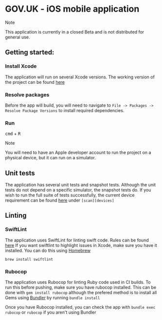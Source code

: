 # GOV.UK - iOS mobile application

>[!Note]
>This application is currently in a closed Beta and is not distributed for general use. 


## Getting started:

### Install Xcode
The application will run on several Xcode versions. The working version of the project can be found [here](.xcode-version)

### Resolve packages
Before the app will build, you will need to navigate to `File -> Packages -> Resolve Package Versions` to install required dependencies.

### Run
<kbd>cmd</kbd> + <kbd>R</kbd> <be>

>[!Note]
>You will need to have an Apple developer account to run the project on a physical device, but it can run on a simulator.

## Unit tests
The application has several unit tests and snapshot tests. Although the unit tests do not depend on a specific simulator, the snapshot tests do.
If you wish to run the full suite of tests successfully, the current device requirement can be found [here](/Fastlane/.build.yml) under `[scan][devices]`


## Linting

### SwiftLint

The application uses SwiftLint for linting swift code. Rules can be found [here](.swiftlint.yml)
If you want swiftlint to highlight issues in Xcode, make sure you have it installed. You can do this using [Homebrew](https://brew.sh/)

`brew install swiftlint`

### Rubocop

The application uses Rubocop for linting Ruby code used in CI builds.
To run this before pushing, make sure you have rubocop installed. This can be done with `gem install rubocop` although the prefered method is to install all Gems using [Bundler](https://bundler.io/) by running `bundle install`

Once you have Rubocop installed, you can check the app with `bundle exec rubocop` or `rubocop` if you aren't using Bundler
